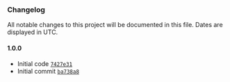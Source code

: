 ### Changelog

All notable changes to this project will be documented in this file. Dates are displayed in UTC.

#### 1.0.0

- Initial code [`7427e31`](https://github.com/isotoma/datadog-costs-metrics-sender-cdk/commit/7427e311d4981f1fb3ffcc43301fdc1cb3786925)
- Initial commit [`ba738a8`](https://github.com/isotoma/datadog-costs-metrics-sender-cdk/commit/ba738a8091113949819409cd55736bd448551c5d)
